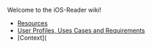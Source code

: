 Welcome to the iOS-Reader wiki!

* [Resources](https://github.com/NYPL/iOS-Reader/wiki/Resources)
* [User Profiles, Uses Cases and Requirements](https://github.com/NYPL/iOS-Reader/wiki/User-Profiles,-cases-and-requirements)
* [Context](
